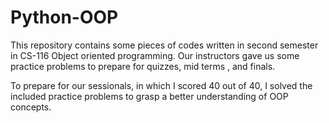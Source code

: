 # Python-OOP

This repository contains some pieces of codes written in second semester in CS-116 Object oriented programming.
Our instructors gave us some practice problems to prepare for quizzes, mid terms , and finals.

To prepare for our sessionals, in which I scored 40 out of 40, I solved the included practice problems to grasp a better understanding of OOP concepts.
